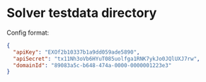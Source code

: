 # Solver testdata directory

Config format:

```json
{
  "apiKey": "EXOf2b10337b1a9dd059ade5890",
  "apiSecret": "tx11Nh3oVb6HYuT085uolfga1RNK7ykJo0JQlUXJ7rw",
  "domainId": "89083a5c-b648-474a-0000-0000001223e3"
}
```
